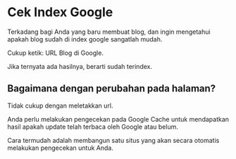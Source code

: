 # Cek Index Google

Terkadang bagi Anda yang baru membuat blog, dan ingin mengetahui apakah blog sudah di index google sangatlah mudah.

Cukup ketik: URL Blog di Google.

Jika ternyata ada hasilnya, berarti sudah terindex.

## Bagaimana dengan perubahan pada halaman?

Tidak cukup dengan meletakkan url.

Anda perlu melakukan pengecekan pada Google Cache untuk mendapatkan hasil apakah update telah terbaca oleh Google atau belum.

Cara termudah adalah membangun satu situs yang akan secara otomatis melakukan pengecekan untuk Anda.
